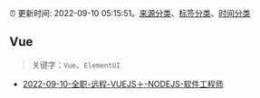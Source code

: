 :alarm_clock: 更新时间: 2022-09-10 05:15:51。[来源分类](../README.md)、[标签分类](../TAGS.md)、[时间分类](../TIMELINE.md)

## Vue


> 关键字：`Vue`、`ElementUI`



- [2022-09-10-全职-远程-VUEJS＋-NODEJS-软件工程师](https://www.v2ex.com/t/879055) 